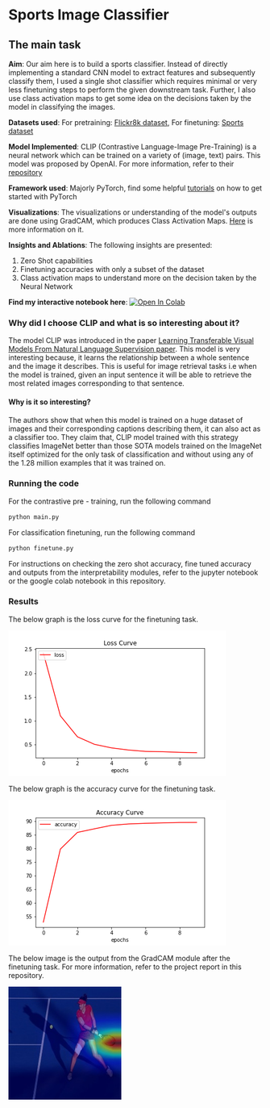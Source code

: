 # Sports Image Classifier

## The main task

**Aim**: Our aim here is to build a sports classifier. Instead of directly implementing a standard CNN model to extract features and subsequently classify them, I used a single shot classifier which requires minimal or very less finetuning steps to perform the given downstream task. Further, I also use class activation maps to get some idea on the decisions taken by the model in classifying the images.

**Datasets used**: For pretraining: [Flickr8k dataset](https://www.kaggle.com/ming666/flicker8k-dataset), For finetuning: [Sports dataset](https://www.kaggle.com/c/logical-rythm-2k20-sports-image-classification/overview)

**Model Implemented**: CLIP (Contrastive Language-Image Pre-Training) is a neural network which can be trained on a variety of (image, text) pairs. This model was proposed by OpenAI. For more information, refer to their [repository](https://github.com/openai/CLIP)

**Framework used**: Majorly PyTorch, find some helpful [tutorials](https://pytorch.org/tutorials/beginner/deep_learning_60min_blitz.html) on how to get started with PyTorch

**Visualizations**: The visualizations or understanding of the model's outputs are done using GradCAM, which produces Class Activation Maps. [Here](https://arxiv.org/abs/1610.02391) is more information on it.

**Insights and Ablations**: The following insights are presented:
1. Zero Shot capabilities
2. Finetuning accuracies with only a subset of the dataset
3. Class activation maps to understand more on the decision taken by the Neural Network

**Find my interactive notebook here**: [![Open In Colab](https://colab.research.google.com/assets/colab-badge.svg)](https://colab.research.google.com/drive/1MnGQIfLoo8JfOqBz-rQlm9w1R8bbD3s2?usp=sharing)

### Why did I choose CLIP and what is so interesting about it?

The model CLIP was introduced in the paper [Learning Transferable Visual Models From Natural Language Supervision paper](https://arxiv.org/abs/2103.00020). This model is very interesting because, it learns the relationship between a whole sentence and the image it describes. This is useful for image retrieval tasks i.e when the model is trained, given an input sentence it will be able to retrieve the most related images corresponding to that sentence. 

#### Why is it so interesting?
The authors show that when this model is trained on a huge dataset of images and their corresponding captions describing them, it can also act as a classifier too. They claim that, CLIP model trained with this strategy classifies ImageNet better than those SOTA models trained on the ImageNet itself optimized for the only task of classification and without using any of the 1.28 million examples that it was trained on.

### Running the code
For the contrastive pre - training, run the following command
```python
python main.py
```

For classification finetuning, run the following command
```python
python finetune.py
```

For instructions on checking the zero shot accuracy, fine tuned accuracy and outputs from the interpretability modules, refer to the jupyter notebook or the google colab notebook in this repository.

### Results
The below graph is the loss curve for the finetuning task.

![title_img](./images/Loss.png)

The below graph is the accuracy curve for the finetuning task.

![acc_img](./images/Accuracy.png)

The below image is the output from the GradCAM module after the finetuning task. For more information, refer to the project report in this repository.

![acc_img](./images/cam.jpg)




